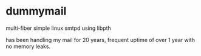 # dummymail
multi-fiber simple linux smtpd using libpth

has been handling my mail for 20 years, frequent uptime of over 1 year with no memory leaks.

